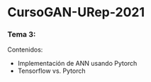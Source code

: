 # CursoGAN-URep-2021

### Tema 3:

Contenidos:

- Implementación de ANN usando Pytorch
- Tensorflow vs. Pytorch
